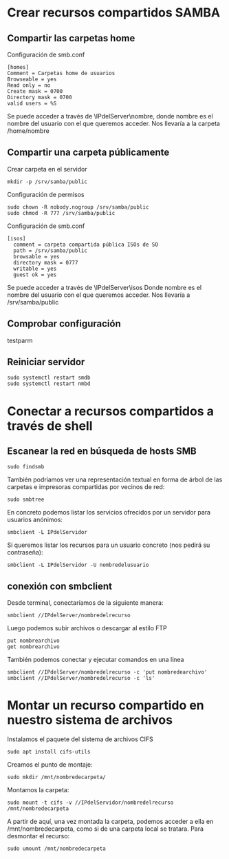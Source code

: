 # Crear recursos compartidos SAMBA
## Compartir las carpetas home
Configuración de smb.conf
```
[homes]
Comment = Carpetas home de usuarios
Browseable = yes
Read only = no
Create mask = 0700
Directory mask = 0700
valid users = %S
```
Se puede acceder a través de \\IPdelServer\nombre, donde nombre es el nombre del usuario con el que queremos acceder. Nos llevaría a la carpeta /home/nombre
## Compartir una carpeta públicamente

Crear carpeta en el servidor
```
mkdir -p /srv/samba/public
```
Configuración de permisos
```
sudo chown -R nobody.nogroup /srv/samba/public
sudo chmod -R 777 /srv/samba/public
```
Configuración de smb.conf
```
[isos]
  comment = carpeta compartida pública ISOs de SO
  path = /srv/samba/public
  browsable = yes
  directory mask = 0777
  writable = yes
  guest ok = yes
```
Se puede acceder a través de \\IPdelServer\isos
Donde nombre es el nombre del usuario con el que queremos acceder.
Nos llevaría a /srv/samba/public
## Comprobar configuración
testparm
## Reiniciar servidor
```
sudo systemctl restart smdb
sudo systemctl restart nmbd
```
# Conectar a recursos compartidos a través de shell
## Escanear la red en búsqueda de hosts SMB
```
sudo findsmb
```
También podríamos ver una representación textual en forma de árbol de las carpetas e impresoras compartidas por vecinos de red:
```
sudo smbtree
```
En concreto podemos listar los servicios ofrecidos por un servidor para usuarios anónimos:
```
smbclient -L IPdelServidor
```
Si queremos listar los recursos para un usuario concreto (nos pedirá su contraseña):
```
smbclient -L IPdelServidor -U nombredelusuario
```

## conexión con smbclient
Desde terminal, conectaríamos de la siguiente manera:
```
smbclient //IPdelServer/nombredelrecurso
```
Luego podemos subir archivos o descargar al estilo FTP
```
put nombrearchivo
get nombrearchivo
```
También podemos conectar y ejecutar comandos en una línea
```
smbclient //IPdelServer/nombredelrecurso -c 'put nombredearchivo'
smbclient //IPdelServer/nombredelrecurso -c 'ls'
```

# Montar un recurso compartido en nuestro sistema de archivos

Instalamos el paquete del sistema de archivos CIFS
```
sudo apt install cifs-utils
```
Creamos el punto de montaje:
```
sudo mkdir /mnt/nombredecarpeta/
```
Montamos la carpeta:
```
sudo mount -t cifs -v //IPdelServidor/nombredelrecurso /mnt/nombredecarpeta
```
A partir de aquí, una vez montada la carpeta, podemos acceder a ella en /mnt/nombredecarpeta, como si de una carpeta local se tratara. Para desmontar el recurso:
```
sudo umount /mnt/nombredecarpeta
```
